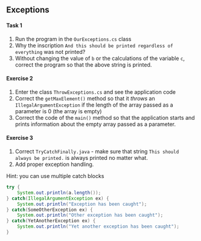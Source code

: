 ## Exceptions

#### Task 1
1. Run the program in the `OurExceptions.cs` class
2. Why the inscription `And this should be printed regardless of everything` was not printed?
3. Without changing the value of `b` or the calculations of the variable `c`, correct the program so that the above string is printed.


#### Exercise 2
1. Enter the class `ThrowExceptions.cs` and see the application code
2. Correct the `getMaxElement()` method so that it *throws* an `IllegalArgumentException` if the length of the array passed as a parameter is 0 (the array is empty)
3. Correct the code of the `main()` method so that the application starts and prints information about the empty array passed as a parameter.

#### Exercise 3
1. Correct `TryCatchFinally.java` - make sure that string `This should always be printed.` is always printed no matter what.
2. Add proper exception handling.

Hint: you can use multiple catch blocks
```java
try {
    System.out.println(a.length());
} catch(IllegalArgumentException ex) {
    System.out.println("Exception has been caught");
} catch(SomeOtherException ex) {
    System.out.println("Other exception has been caught");
} catch(YetAnotherException ex) {
    System.out.println("Yet another exception has been caught");
}
```